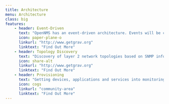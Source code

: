 ```yaml
---
title: Architecture
menu: Architecture
class: big
features:
	- header: Event-Driven
	  text: "OpenNMS has an event-driven architecture. Events will be created from OpenNMS if services, interfaces or nodes went down or thresholds are exceeded. SNMP Traps and Syslog messages are normalized to events and can be correlated for high-level alarm workflows."
	  icon: paper-plane-o
	  linkurl: "http://www.getgrav.org"
	  linktext: "Find Out More"
	- header: Topology Discovery
	  text: "Discovery of layer 2 network topologies based on SNMP information from industry standards like LLDP, CDP and Bridge-MIB discovery. Support for discovering layer 3 routing topologies based on OSPF and IS-IS. Topologies are enriched with monitoring information."
	  icon: share-alt
	  linkurl: "http://www.getgrav.org" 
	  linktext: "Find Out More"
	- header: Provisioning
	  text: "Getting devices, applications and services into monitoring is an important part for monitoring solutions. The Provisioning system provides a variety of mechanisms to get your network and applications in monitoring through manual, detected or ReST API driven interfaces."
	  icon: cogs
	  linkurl: "community-area" 
	  linktext: "Find Out More"
---
```

